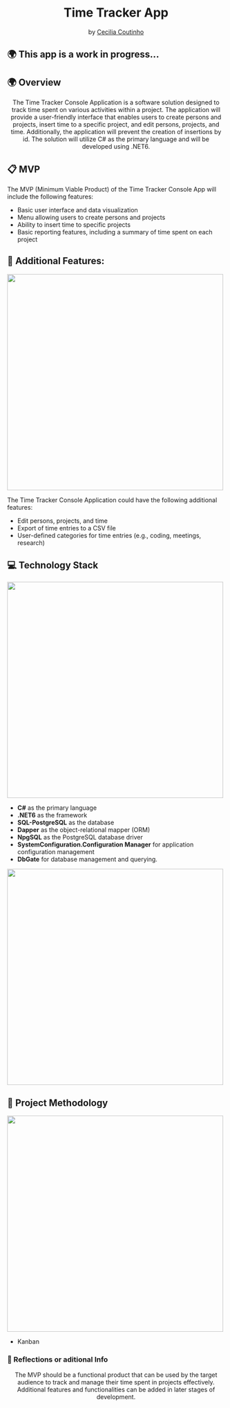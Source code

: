 <h1 align="center">Time Tracker App</h1>

<p align = center>
by <a href="https://github.com/Cecilia-Coutinho">Cecilia Coutinho</a>
</p>

<h2>🌍 This app is a work in progress...</h2>

<h2>🌍 Overview</h2>

<p align = center>
The Time Tracker Console Application is a software solution designed to track time spent on various activities within a project. The application will provide a user-friendly interface that enables users to create persons and projects, insert time to a specific project, and edit persons, projects, and time. Additionally, the application will prevent the creation of insertions by id. The solution will utilize C# as the primary language and will be developed using .NET6.

<h2>📋 MVP</h2>
<p>
The MVP (Minimum Viable Product) of the Time Tracker Console App will include the following features:
</p>
<ul>
<li>Basic user interface and data visualization</li>
<li>Menu allowing users to create persons and projects</li>
<li>Ability to insert time to specific projects</li>
<li>Basic reporting features, including a summary of time spent on each project</li>
</ul>

<h2>🎯 Additional Features:</h2>
<p ><img align="center" width="500" src="./.github/first_level.svg#gh-dark-mode-only"/></p>
<p>
The Time Tracker Console Application could have the following additional features:
</p>
<ul>
<li>Edit persons, projects, and time</li>
<li>Export of time entries to a CSV file</li>
<li>User-defined categories for time entries (e.g., coding, meetings, research)</li>
</ul>

<h2>💻 Technology Stack</h2>
<p ><img align="center" width="500" src="./.github/first_level.svg#gh-dark-mode-only"/></p>
<ul>
<li><b>C#</b> as the primary language</li>
<li><b>.NET6</b> as the framework</li>
<li><b>SQL-PostgreSQL</b> as the database</li>
<li><b>Dapper</b> as the object-relational mapper (ORM)</li>
<li><b>NpgSQL</b> as the PostgreSQL database driver</li>
<li><b>SystemConfiguration.Configuration Manager</b> for application configuration management</li>
<li><b>DbGate</b> for database management and querying.</li>
</ul>

<p><img align="center" width="500" src="./.github/second_level.svg#gh-dark-mode-only"/></p>

<h2>📏 Project Methodology</h2>
<p ><img align="center" width="500" src="./.github/first_level.svg#gh-dark-mode-only"/></p>
<ul>
<li>Kanban</li>
</ul>

<h3>📝 Reflections or aditional Info</h3>
<p align = center>
The MVP should be a functional product that can be used by the target audience to track and manage their time spent in projects effectively. Additional features and functionalities can be added in later stages of development.
</p>
